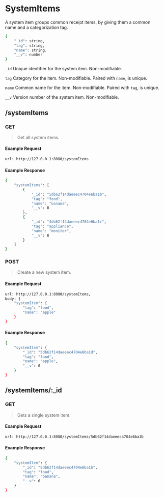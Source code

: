 # SystemItems

A system item groups common receipt items, by giving them a common name and a categorization tag.

```sh
{
    "_id": string,
    "tag": string,
    "name": string,
    "__v": number
}
```

`_id` Unique identifier for the system item. Non-modifiable.

`tag` Category for the item. Non-modifiable. Paired with `name`, is unique.

`name` Common name for the item. Non-modifiable. Paired with `tag`, is unique.

`__v` Version number of the system item. Non-modifiable.

## /systemItems

### GET

> Get all system items.

#### Example Request

```sh
url: http://127.0.0.1:8080/systemItems
```

#### Example Response

```sh
{
    "systemItems": [
        {
            "_id": "5db62f14daeeec4704e6ba1b",
            "tag": "food",
            "name": "banana",
            "__v": 0
        },
        {
            "_id": "4db62f14daeeec4704e6ba1c",
            "tag": "appliance",
            "name": "monitor",
            "__v": 0
        }
    ]
}
```

### POST

> Create a new system item.

#### Example Request

```sh
url: http://127.0.0.1:8080/systemItems,
body: {
    "systemItem": {
        "tag": "food",
        "name": "apple"
    }
}
```

#### Example Response

```sh
{
    "systemItem": {
        "_id": "5db62f14daeeec4704e6ba1d",
        "tag": "food",
        "name": "apple",
        "__v": 0
    }
}
```

## /systemItems/:_id

### GET

> Gets a single system item.

#### Example Request

```sh
url: http://127.0.0.1:8080/systemItems/5db62f14daeeec4704e6ba1b
```

#### Example Response

```sh
{
    "systemItem": {
        "_id": "5db62f14daeeec4704e6ba1b",
        "tag": "food",
        "name": "banana",
        "__v": 0
    }
}
```